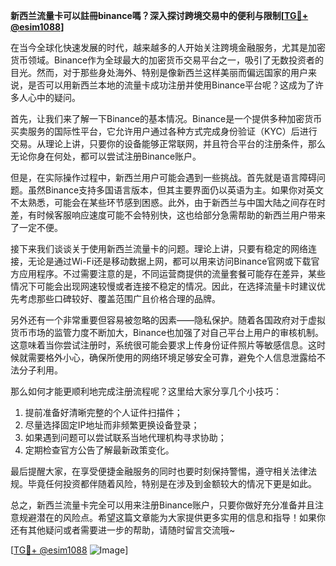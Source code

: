 **新西兰流量卡可以註冊binance嗎？深入探讨跨境交易中的便利与限制[[TG💪+ @esim1088](https://t.me/s/esim1088)]**

在当今全球化快速发展的时代，越来越多的人开始关注跨境金融服务，尤其是加密货币领域。Binance作为全球最大的加密货币交易平台之一，吸引了无数投资者的目光。然而，对于那些身处海外、特别是像新西兰这样美丽而偏远国家的用户来说，是否可以用新西兰本地的流量卡成功注册并使用Binance平台呢？这成为了许多人心中的疑问。

首先，让我们来了解一下Binance的基本情况。Binance是一个提供多种加密货币买卖服务的国际性平台，它允许用户通过各种方式完成身份验证（KYC）后进行交易。从理论上讲，只要你的设备能够正常联网，并且符合平台的注册条件，那么无论你身在何处，都可以尝试注册Binance账户。

但是，在实际操作过程中，新西兰用户可能会遇到一些挑战。首先就是语言障碍问题。虽然Binance支持多国语言版本，但其主要界面仍以英语为主。如果你对英文不太熟悉，可能会在某些环节感到困惑。此外，由于新西兰与中国大陆之间存在时差，有时候客服响应速度可能不会特别快，这也给部分急需帮助的新西兰用户带来了一定不便。

接下来我们谈谈关于使用新西兰流量卡的问题。理论上讲，只要有稳定的网络连接，无论是通过Wi-Fi还是移动数据上网，都可以用来访问Binance官网或下载官方应用程序。不过需要注意的是，不同运营商提供的流量套餐可能存在差异，某些情况下可能会出现网速较慢或者连接不稳定的情况。因此，在选择流量卡时建议优先考虑那些口碑较好、覆盖范围广且价格合理的品牌。

另外还有一个非常重要但容易被忽略的因素——隐私保护。随着各国政府对于虚拟货币市场的监管力度不断加大，Binance也加强了对自己平台上用户的审核机制。这意味着当你尝试注册时，系统很可能会要求上传身份证件照片等敏感信息。这时候就需要格外小心，确保所使用的网络环境足够安全可靠，避免个人信息泄露给不法分子利用。

那么如何才能更顺利地完成注册流程呢？这里给大家分享几个小技巧：
1. 提前准备好清晰完整的个人证件扫描件；
2. 尽量选择固定IP地址而非频繁更换设备登录；
3. 如果遇到问题可以尝试联系当地代理机构寻求协助；
4. 定期检查官方公告了解最新政策变化。

最后提醒大家，在享受便捷金融服务的同时也要时刻保持警惕，遵守相关法律法规。毕竟任何投资都伴随着风险，特别是在涉及到金额较大的情况下更是如此。

总之，新西兰流量卡完全可以用来注册Binance账户，只要你做好充分准备并且注意规避潜在的风险点。希望这篇文章能为大家提供更多实用的信息和指导！如果你还有其他疑问或者需要进一步的帮助，请随时留言交流哦~

[[TG💪+ @esim1088](https://t.me/s/esim1088) ![Image](https://i.postimg.cc/4NQfJmqS/Snipaste-2025-05-13-00-14-12.png)]